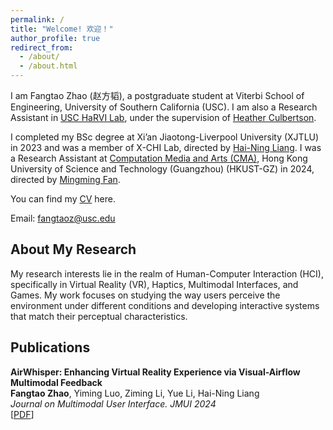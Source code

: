 ```yaml
---
permalink: /
title: "Welcome! 欢迎！"
author_profile: true
redirect_from: 
  - /about/
  - /about.html
---
```


I am Fangtao Zhao (赵方韬), a postgraduate student at Viterbi School of Engineering, University of Southern California (USC). I am also a Research Assistant in [USC HaRVI Lab](https://sites.usc.edu/culbertson/), under the supervision of [Heather Culbertson](https://viterbi.usc.edu/directory/faculty/Culbertson/Heather). 

I completed my BSc degree at Xi’an Jiaotong-Liverpool University (XJTLU) in 2023 and was a member of X-CHI Lab, directed by [Hai-Ning Liang](https://scholar.google.com/citations?user=UJPH5ioAAAAJ&hl=en). I was a Research Assistant at [Computation Media and Arts (CMA)](https://cma.hkust-gz.edu.cn/), Hong Kong University of Science and Technology (Guangzhou) (HKUST-GZ) in 2024, directed by [Mingming Fan](https://www.mingmingfan.com/).

You can find my [CV](../files/Fangtao_Zhao_CV_2024.9.pdf) here.

Email: fangtaoz@usc.edu

About My Research
-
My research interests lie in the realm of Human-Computer Interaction (HCI), specifically in Virtual Reality (VR), Haptics, Multimodal Interfaces, and Games. My work focuses on studying the way users perceive the environment under different conditions and developing interactive systems that match their perceptual characteristics. 

Publications
-
**AirWhisper: Enhancing Virtual Reality Experience via Visual-Airflow Multimodal Feedback**  
**Fangtao Zhao**, Yiming Luo, Ziming Li, Yue Li, Hai-Ning Liang  
*Journal on Multimodal User Interface. JMUI 2024*  
[[PDF](../files/AirWhisper.pdf)]
